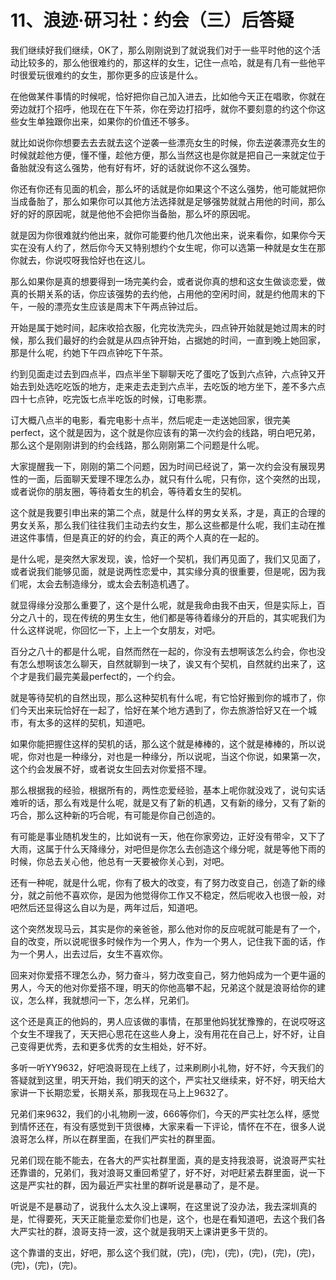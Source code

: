 # 11、浪迹·研习社：约会（三）后答疑

我们继续好我们继续，OK了，那么刚刚说到了就说我们对于一些平时他的这个活动比较多的，那么他很难约的，那这样的女生，记住一点哈，就是有几有一些他平时很爱玩很难约的女生，那你更多的应该是什么。

在他做某件事情的时候呢，恰好把你自己加入进去，比如他今天正在唱歌，你就在旁边就打个招呼，他现在在下午茶，你在旁边打招呼，就你不要刻意的约这个你这些女生单独跟你出来，如果你的价值还不够多。

就比如说你你想要去去去就去这个逆袭一些漂亮女生的时候，你去逆袭漂亮女生的时候就趁他方便，懂不懂，趁他方便，那么当然这也是你就是把自己一来就定位于备胎就没有这么强势，他有好有坏，好的话就说你不这么强势。

你还有你还有见面的机会，那么坏的话就是你如果这个不这么强势，他可能就把你当成备胎了，那么如果你可以其他方法选择就是足够强势就就占用他的时间，那么好的好的原因呢，就是他他不会把你当备胎，那么坏的原因呢。

就是因为你很难就约他出来，就你可能要约他几次他出来，说来看你，如果你今天实在没有人约了，然后你今天又特别想约个女生呢，你可以选第一种就是女生在那你就去，你说哎呀我恰好也在这儿。

那么如果你是真的想要得到一场完美约会，或者说你真的想和这女生做谈恋爱，做真的长期关系的话，你应该强势的去约他，占用他的空闲时间，就是约他周末的下午，一般的漂亮女生应该是周末下午两点钟过后。

开始是属于她时间，起床收拾衣服，化完妆洗完头，四点钟开始就是她过周末的时候，那么我们最好的约会就是从四点钟开始，占据她的时间，一直到晚上她回家，那是什么呢，约她下午四点钟吃下午茶。

约到见面走过去到四点半，四点半坐下聊聊天吃了蛋吃了饭到六点钟，六点钟又开始去到处选吃吃饭的地方，走来走去走到六点半，去吃饭的地方坐下，差不多六点四十七点钟，吃完饭七点半吃饭的时候，订电影票。

订大概八点半的电影，看完电影十点半，然后呢走一走送她回家，很完美perfect，这个就是因为，这个就是你应该有的第一次约会的线路，明白吧兄弟，那么这个是刚刚讲到的约会线路，那么刚刚第二个问题是什么呢。

大家提醒我一下，刚刚的第二个问题，因为时间已经说了，第一次约会没有展现男性的一面，后面聊天爱理不理怎么办，就只有什么呢，只有你，这个突然的出现，或者说你的朋友圈，等待着女生的机会，等待着女生的契机。

这个就是我要引申出来的第二个点，就是什么样的男女关系，才是，真正的合理的男女关系，那么我们往往我们主动去约女生，那么这些都是什么呢，我们主动在推进这件事情，但是真正的好的约会，真正的两个人真的在一起的。

是什么呢，是突然大家发现，诶，恰好一个契机，我们再见面了，我们又见面了，或者说我们能够见面，就是说两性恋爱中，其实缘分真的很重要，但是呢，因为我们呢，太会去制造缘分，或太会去制造机遇了。

就显得缘分没那么重要了，这个是什么呢，就是我命由我不由天，但是实际上，百分之八十的，现在传统的男生女生，他们都是等待着缘分的开启的，其实呢我们为什么这样说呢，你回忆一下，上上一个女朋友，对吧。

百分之八十的都是什么呢，自然而然在一起的，你没有去想啊该怎么约会，你也没有怎么想啊该怎么聊天，自然就聊到一块了，诶又有个契机，自然就约出来了，这个才是我们最完美最perfect的，一个约会。

就是等待契机的自然出现，那么这种契机有什么呢，有它恰好搬到你的城市了，你们今天出来玩恰好在一起了，恰好在某个地方遇到了，你去旅游恰好又在一个城市，有太多的这样的契机，知道吧。

如果你能把握住这样的契机的话，那么这个就是棒棒的，这个就是棒棒的，所以说呢，你对也是一种缘分，对也是一种缘分，所以说呢，当这个你说，如果第一次，这个约会发展不好，或者说女生回去对你爱搭不理。

那么根据我的经验，根据所有的，两性恋爱经验，基本上呢你就没戏了，说句实话难听的话，那么有戏是什么呢，就是又有了新的机遇，又有新的缘分，又有了新的巧合，那么这种新的巧合呢，有可能是你自己创造的。

有可能是事业随机发生的，比如说有一天，他在你家旁边，正好没有带伞，又下了大雨，这属于什么天降缘分，对吧但是你怎么去创造这个缘分呢，就是等他下雨的时候，你总去关心他，他总有一天要被你关心到，对吧。

还有一种呢，就是什么呢，你有了极大的改变，有了努力改变自己，创造了新的缘分，就之前他不喜欢你，是因为他觉得你工作又不稳定，然后呢收入也很一般，对吧然后还显得这么自以为是，两年过后，知道吧。

这个突然发现马云，其实是你的亲爸爸，那么他对你的反应呢就可能是有了一个，自的改变，所以说呢很多时候作为一个男人，作为一个男人，记住我下面的话，作为一个男人，出去过后，女生不喜欢你。

回来对你爱搭不理怎么办，努力奋斗，努力改变自己，努力他妈成为一个更牛逼的男人，今天的他对你爱搭不理，明天的你他高攀不起，兄弟这个就是浪哥给你的建议，怎么样，我就想问一下，怎么样，兄弟们。

这个还是真正的他妈的，男人应该做的事情，在那里他妈犹犹豫豫的，在说哎呀这个女生不理我了，天天把心思花在这些人身上，没有用花在自己上，好不好，让自己变得更优秀，去和更多优秀的女生相处，好不好。

多听一听YY9632，好吧浪哥现在上线了，过来刷刷小礼物，好不好，今天我们的答疑就到这里，明天开始，我们明天的这个，严实社又继续来，好不好，明天给大家讲一下长期恋爱，长期关系，那我现在马上上9632了。

兄弟们来9632，我们的小礼物刷一波，666等你们，今天的严实社怎么样，感觉到情怀还在，有没有感觉到干货很棒，大家来看一下评论，情怀在不在，很多人说浪哥怎么样，所以在群里面，在我们严实社的群里面。

兄弟们现在能不能去，在各大的严实社群里面，真的是支持我浪哥，说浪哥严实社还靠谱的，兄弟们，我对浪哥又重回希望了，好不好，对吧赶紧去群里面，说一下这是严实社的群，因为最近严实社里的群听说是暴动了，是不是。

听说是不是暴动了，说我什么太久没上课啊，在这里说了没办法，我去深圳真的是，忙得要死，天天正能量恋爱你们也是，这个，也是在看知道吧，去这个我们各大严实社的群，浪哥支持一波，这个就是我明天上课讲更多干货的。

这个靠谱的支出，好吧，那么这个我们就，(完)，(完)，(完)，(完)，(完)，(完)，(完)，(完)，(完)。


